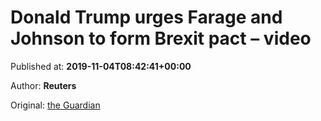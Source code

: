 
# Donald Trump urges Farage and Johnson to form Brexit pact – video

Published at: **2019-11-04T08:42:41+00:00**

Author: **Reuters**

Original: [the Guardian](https://www.theguardian.com/us-news/video/2019/nov/04/donald-trump-urges-farage-and-johnson-to-form-brexit-pact-video)



